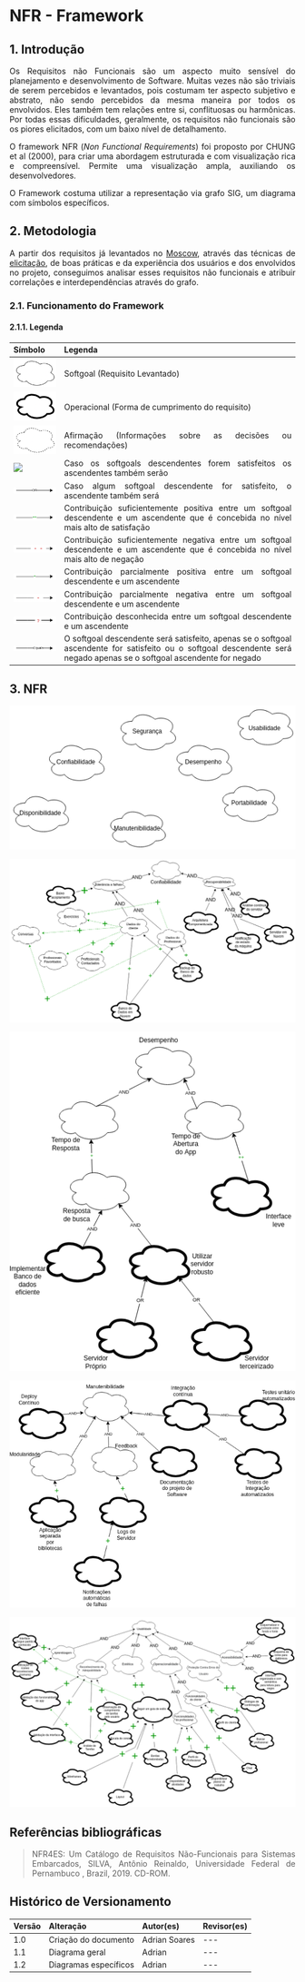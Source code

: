 # NFR - Framework

## 1. Introdução

<p>
Os Requisitos não Funcionais são um aspecto muito sensível do planejamento e desenvolvimento de Software. Muitas vezes não são triviais de serem percebidos e levantados, pois costumam ter aspecto subjetivo e abstrato, não sendo percebidos da mesma maneira por todos os envolvidos. Eles também tem relações entre si, conflituosas ou harmônicas. Por todas essas dificuldades, geralmente, os requisitos não funcionais são os piores elicitados, com um baixo nível de detalhamento.
</p>

<p>
O framework NFR (<em>Non Functional Requirements</em>) foi proposto por CHUNG et al (2000), para criar uma abordagem estruturada e com visualização rica e compreensível. Permite uma visualização ampla, auxiliando os desenvolvedores.
</p>

<p>
O Framework costuma utilizar a representação via grafo SIG, um diagrama com símbolos específicos.
</p>

## 2. Metodologia

<p>
A partir dos requisitos já levantados no <a href="../priorization/moscow">Moscow</a>, através das técnicas de <a href="../elicitacion/"> elicitação</a>, de boas práticas e da experiência dos usuários e dos envolvidos no projeto, conseguimos analisar esses requisitos não funcionais e atribuir correlações e interdependências através do grafo.
</p>

### 2.1. Funcionamento do Framework

#### 2.1.1. Legenda

| Símbolo                                                                                                                             | Legenda                                                                                                                                                                 |
| ----------------------------------------------------------------------------------------------------------------------------------- | ----------------------------------------------------------------------------------------------------------------------------------------------------------------------- |
| <img src="https://raw.githubusercontent.com/Requisitos-de-Software/2021.2-MedSUS/main/docs/assets/nfr/softgoal.png">                | Softgoal (Requisito Levantado)                                                                                                                                          |
| <img src="https://raw.githubusercontent.com/Requisitos-de-Software/2021.2-MedSUS/main/docs/assets/nfr/operacional.png">             | Operacional (Forma de cumprimento do requisito)                                                                                                                         |
| <img src="https://raw.githubusercontent.com/Requisitos-de-Software/2021.2-MedSUS/main/docs/assets/nfr/afirmacao.png">               | Afirmação (Informações sobre as decisões ou recomendações)                                                                                                              |
| <img src="https://raw.githubusercontent.com/Requisitos-de-Software/2021.2-MedSUS/main/docs\assets\nfr\and.png">                     | Caso os softgoals descendentes forem satisfeitos os ascendentes também serão                                                                                            |
| <img src="https://raw.githubusercontent.com/Requisitos-de-Software/2021.2-MedSUS/main/docs/assets/nfr/or.png">                      | Caso algum softgoal descendente for satisfeito, o ascendente também será                                                                                                |
| <img src="https://raw.githubusercontent.com/Requisitos-de-Software/2021.2-MedSUS/main/docs/assets/nfr/make.png">                    | Contribuição suficientemente positiva entre um softgoal descendente e um ascendente que é concebida no nível mais alto de satisfação                                    |
| <img src="https://raw.githubusercontent.com/Requisitos-de-Software/2021.2-MedSUS/main/docs/assets/nfr/break.png">                   | Contribuição suficientemente negativa entre um softgoal descendente e um ascendente que é concebida no nível mais alto de negação                                       |
| <img src="https://raw.githubusercontent.com/Requisitos-de-Software/2021.2-MedSUS/main/docs/assets/nfr/help.png">                    | Contribuição parcialmente positiva entre um softgoal descendente e um ascendente                                                                                        |
| <img src="https://raw.githubusercontent.com/Requisitos-de-Software/2021.2-MedSUS/main/docs/assets/nfr/hurt.png">                    | Contribuição parcialmente negativa entre um softgoal descendente e um ascendente                                                                                        |
| <img src="https://raw.githubusercontent.com/Requisitos-de-Software/2021.2-MedSUS/main/docs/assets/nfr/unknow.png">                  | Contribuição desconhecida entre um softgoal descendente e um ascendente                                                                                                 |
| <img src="https://raw.githubusercontent.com/Requisitos-de-Software/2021.2-MedSUS/main/docs/assets/nfr/equals.png">                  | O softgoal descendente será satisfeito, apenas se o softgoal ascendente for satisfeito ou o softgoal descendente será negado apenas se o softgoal ascendente for negado |

## 3. NFR



![alt](../../assets/nfr/nfr_serfit_app_ISO25010.drawio.png)

![alt](../../assets/nfr/nfr_serfit_app_confiabilidade.drawio.png)

![alt](../../assets/nfr/nfr_serfit_app_eficiencia.drawio.png)

![alt](../../assets/nfr/nfr_serfit_app_manutenibil.drawio.png)

![alt](../../assets/nfr/nfr_serfit_app_usab.drawio.png)

## Referências bibliográficas

> NFR4ES: Um Catálogo de Requisitos Não-Funcionais para Sistemas Embarcados, SILVA, Antônio Reinaldo, Universidade Federal de Pernambuco , Brazil, 2019. CD-ROM.

## Histórico de Versionamento

| Versão | Alteração                        | Autor(es)    | Revisor(es) |
| ------ | -------------------------------- | ------------ | ----------- |
| 1.0    | Criação do documento             |Adrian Soares | ---         |
| 1.1    | Diagrama geral          | Adrian | ---         |
| 1.2    | Diagramas específicos | Adrian | ---         |


<style>
    body {
        text-align: justify;
    }
    p {
        text-align: justify;
    }

</style>
